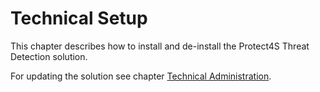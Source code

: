 # Technical Setup

This chapter describes how to install and de-install the Protect4S Threat Detection solution.

For updating the solution see chapter [Technical Administration](../technical-administration/).
